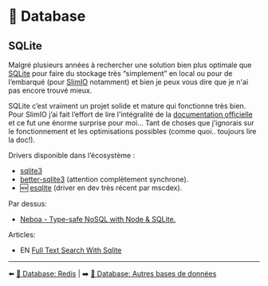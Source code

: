 # 💾 Database

## SQLite

Malgré plusieurs années à rechercher une solution bien plus optimale que [SQLite](https://www.sqlite.org/index.html) pour faire du stockage très “simplement” en local ou pour de l’embarqué (pour [SlimIO](https://github.com/SlimIO/events) notamment) et bien je peux vous dire que je n'ai pas encore trouvé mieux.

SQLite c’est vraiment un projet solide et mature qui fonctionne très bien. Pour SlimIO j’ai fait l’effort de lire l'intégralité de la [documentation officielle](https://www.sqlite.org/docs.html) et ce fut une énorme surprise pour moi… Tant de choses que j’ignorais sur le fonctionnement et les optimisations possibles (comme quoi.. toujours lire la doc!).

Drivers disponible dans l’écosystème :

- [sqlite3](https://github.com/mapbox/node-sqlite3)
- [better-sqlite3](https://github.com/JoshuaWise/better-sqlite3) (attention complètement synchrone).
- 🆕 [esqlite](https://github.com/mscdex/esqlite) (driver en dev très récent par mscdex).

Par dessus:

- [Neboa - Type-safe NoSQL with Node & SQLite.](https://aerotoad.github.io/neboa/)

Articles:

- EN [Full Text Search With Sqlite](https://kimsereylam.com/sqlite/2020/03/06/full-text-search-with-sqlite.html#create-triggers)

---

⬅️ [💾 Database: Redis](./7-redis.md) |
➡️ [💾 Database: Autres bases de données](./9-autres-bdd.md)
